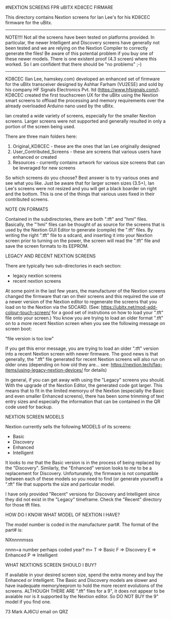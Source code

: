 #NEXTION SCREENS FPR uBITX KD8CEC FIRMARE


 This directory contains Nextion screens for Ian Lee's for his KD8CEC firmware for the uBitx.

***************************************************************************
NOTE!!!!  Not all the screens have been tested on platforms provided. In particular, the newer Intelligent and Discovery screens have generally not been tested and we are relying on the Nextion Compiler to correctly generate the files!  Be aware of this potential problem if you buy one of these newer models. There is one existent proof (4.3 screen) where this worked. So I am confident that there should be "no problems" ;-)
***************************************************************************

KD8CEC (Ian Lee, hamskey.com) developed an enhanced set of firmware for the uBitx transceiver designed by Ashhar Farham (VU2ESE) and sold by his company HF Signals Electronics Pvt. ltd (https://www.hfsignals.com/). KD8CEC created the first touchscreen UX for the uBitx using the Nextion smart screens to offload the processing and memory requirements over the already overloaded Arduino nano used by the uBitx.

Ian created a wide variety of screens, especially for the smaller Nextion screens. Larger screens were not supported and generally resulted in only a portion of the screen being used. 

There are three main folders here:
1. Original_KD8CEC  - these are the ones that Ian Lee originally designed
2. User_Contributed_Screens - these are screens that various users have enhanced or created
3. Resources - currently contains artwork for various size screens that can be leveraged for new screens

So which screens do you choose? Best answer is to try various ones and see what you like. Just be aware that for larger screen sizes (3.5+), Ian Lee's screens were not resized and you will get a black boarder on right and the bottom. This is one of the things that various uses fixed in their contributed screens.

NOTE ON FORMATS

Contained in the subdirectories, there are both ".tft" and "hmi" files. Basically, the "'hmi" files can be thought of as source for the screens that is used by the Nextion GUI Editor to generate (compile) the ".tft" files. By writing the right ".tft" file to a sdcard, and inserting it into your Nextion screen prior to turning on the power, the screen will read the ".tft" file and save the screen formats to its EEPROM.


LEGACY AND RECENT NEXTION SCREENS

There are typically two sub-directories in each section:
- legacy nextion screens
- recent nextion screens

At some point in the last few years, the manufacturer of the Nextion screens changed the firmware that ran on their screens and this required the use of a newer version of the Nextion editor to regenerate the screens that you load on to the Nextion via the SDCARD. (See: https://ubitx.net/mod-add-colour-touch-screen/ for a good set of instrutions on how to load your ".tft" file onto your screen.) You know you are trying to load an older format ".tft" on to a more recent Nextion screen when you see the following message on screen boot:

"file version is too low"

If you get this error message, you are trying to load an older ".tft" version into a recent Nextion screen with newer firmware. The good news is that generally, the ".tft" file generated for recent Nextion screens will also run on older ones (depending on how old they are...  see: https://nextion.tech/faq-items/using-legacy-nextion-devices/ for details)

In general, if you can get away with using the "Legacy" screens you should. With the upgrade of the Nextion Editor, the generated code got larger. This means that to fit in the limited memoryu of the Nextion (especially the Basic and even smaller Enhanced screens), there has been some trimming of text entry sizes and especially the information that can be contained in the QR code used for backup.


NEXTION SCREEN MODELS

Nextion currently sells the following MODELS of its screens:
- Basic
- Discovery
- Enhanced
- Intelligent

It looks to *me* that the Basic version is in the process of being replaced by the "Discovery". Similarly, the "Enhanced" version looks to *me* to be a replacement for Discovery. Unfortunately, the firmware is not compatible between each of these models so you need to find (or generate yourself) a ".tft" file that supports the size and particular model.

I have only provided "Recent" versions for Discovery and Intelligent since they did not exist in the "Legacy" timeframe. Check the "Recent" directory for those tft files.


HOW DO I KNOW WHAT MODEL OF NEXTION I HAVE?

The model number is coded in the manufacturer part#. The format of the part# is:

NXnnnnmsss

nnnn=a number perhaps coded year?
m= 	T => Basic
	F => Discovery
	E => Enhanced
	P => Intelligent


WHAT NEXTIONS SCREEN SHOULD I BUY?

If available in your desired screen size, spend the extra money and buy the Enhanced or Intelligent. The Basic and Discovery models are slower and have inadequate memory/eeprom to hold the more recent evolutions of the screens.  ALTHOUGH THERE ARE ".tft" files for a 9", it does not appear to be avaiable nor is it supported by the Nextion editor. So DO NOT BUY the 9" model if you find one.


73
Mark
AJ6CU 
email on QRZ
